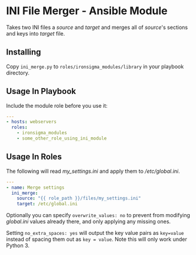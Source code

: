 # INI File Merger - Ansible Module

Takes two INI files a *source* and *target* and merges all of *source*'s
sections and keys into *target* file.

## Installing
Copy `ini_merge.py` to `roles/ironsigma_modules/library` in your playbook directory.

## Usage In Playbook
Include the module role before you use it:

```yml
---
- hosts: webservers
  roles:
    - ironsigma_modules
    - some_other_role_using_ini_module
```

## Usage In Roles

The following will read *my_settings.ini* and apply them to */etc/global.ini*.

```yml
---
- name: Merge settings
  ini_merge:
    source: "{{ role_path }}/files/my_settings.ini"
    target: /etc/global.ini
```

Optionally you can specify `overwrite_values: no` to prevent from modifying
*global.ini* values already there, and only applying any missing ones.

Setting `no_extra_spaces: yes` will output the key value pairs as `key=value`
instead of spacing them out as `key = value`. Note this will only work under Python 3.

